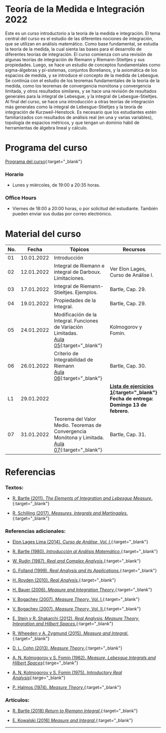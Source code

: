 # Teoría de la Medida e Integración 2022

Este es un curso introductorio a la teoría de la medida e integración. El tema central del curso es el estudio de las diferentes nociones de integración, que se utilizan en análisis matemático. Como base fundamental, se estudia la teoría de la medida, la cual sienta las bases para el desarrollo de diferentes teorías de integración. El curso comienza con una revisión de algunas teorías de integración de Riemann y Riemann-Stieltjes y sus propiedades. Luego, se hace un estudio de conceptos fundamentales como sigma-álgebras y pi-sistemas, conjuntos Borelianos, y la axiomática de los espacios de medida, y se introduce el concepto de la medida de Lebesgue. Se continúa con el estudio de los teoremas fundamentales de la teoría de la medida, como los teoremas de convergencia monótona y convergencia limitada, y otros resultados similares, y se hace una revisión de resultados generales para la integral de Lebesgue, y la integral de Lebesgue-Stieltjes. Al final del curso, se hace una introducción a otras teorías de integración más generales como la integral de Lebesgue-Stieltjes y la teoría de integración de Kurzweil-Henstock.  Es necesario que los estudiantes estén familiarizados con resultados de análisis real (en una y varias variables), topología de espacios métricos, y que tengan un dominio hábil de herramientas de álgebra lineal y cálculo.

# Programa del curso
<div id='id-programa'/>

[Programa del curso](programa/Programa-tm2022.pdf){:target="_blank"}

### Horario
<div id='id-horario'/>

* Lunes y miércoles, de 19:00 a 20:35 horas.

### Office Hours
<div id='id-office'/>

* Viernes de 18:00 a 20:00 horas, o por solicitud del estudiante. También pueden enviar sus dudas por correo electrónico.


# Material del curso
<div id='id-material'/>

  **No.**  | **Fecha**    | **Tópicos**                                                                    | **Recursos**
  -------- | ------------ | ------------------------------------------------------------------------------ |  -------------------------------------
  01       | 10.01.2022   | Introducción <br/>                                                             | 
  02       | 12.01.2022   | Integral de Riemann e integral de Darboux. Limitaciones. <br/>                 | Ver Elon Lages, Curso de Análise I. 
  03       | 17.01.2022   | Integral de Riemann-Stieltjes. Ejemplos. <br/>                                 | Bartle, Cap. 29.  
  04       | 19.01.2022   | Propiedades de la Integral. <br/>                                              | Bartle, Cap. 29.  
  05       | 24.01.2022   | Modificación de la Integral. Funciones de Variación Limitadas. <br/> [Aula 05](aulas/Aula05.pdf){:target="_blank"} | Kolmogorov y Fomin.
  06       | 26.01.2022   | Criterio de Integrabilidad de Riemann <br/> [Aula 06](aulas/Aula06.pdf){:target="_blank"} | Bartle, Cap. 30.  
  L1       | 29.01.2022   |                                                                                | **[Lista de ejercicios 1](listas/lista01.pdf){:target="_blank"}** <br/> **Fecha de entrega: Domingo 13 de febrero.**
  07       | 31.01.2022   | Teorema del Valor Medio. Teoremas de Convergencia Monótona y Limitada. <br/> [Aula 07](aulas/Aula07.pdf){:target="_blank"}  | Bartle, Cap. 31.  


# Referencias
<div id='id-ref'/>

### Textos:

* [R. Bartle (2011). *The Elements of Integration and Lebesgue Measure*.](http://library.lol/main/A1D515B51A9193224B31B0A47F3AA135){:target="_blank"}

* [R. Schilling (2017). *Measures, Integrals and Martingales*.](http://library.lol/main/70091F2937A5FA32E08795C3A3654837){:target="_blank"}


### Referencias adicionales:

* [Elon Lages Lima (2014). *Curso de Análise, Vol. I*.](http://library.lol/main/09C73EFC7EB9686BAE475FDB338C3720){:target="_blank"}

* [R. Bartle (1980). *Introducción al Análisis Matemático*.](http://library.lol/main/6FF57EE865C321AEDDAB8B294641BE91){:target="_blank"}

* [W. Rudin (1987). *Real and Complex Analysis*.](http://library.lol/main/D9D636FAC19541905640F56164C8DA8A){:target="_blank"}

* [G. Folland (1999). *Real Analysis and its Applications*.](http://library.lol/main/A52A695373B9289688FC9CE7835487EF){:target="_blank"}

* [H. Royden (2010). *Real Analysis*.](http://library.lol/main/467A74BDDE78CD0E1F9E470B01423B03){:target="_blank"}

* [H. Bauer (2006). *Measure and Integration Theory*.](http://library.lol/main/8E48B32F8A03A4CD09C2071F40DA0482){:target="_blank"}

* [V. Bogachev (2007). *Measure Theory*, Vol. I.](http://library.lol/main/FFBDC7E3D8E571C6CD5F9E8633CDFDC2){:target="_blank"}

* [V. Bogachev (2007). *Measure Theory*, Vol. II.](http://library.lol/main/37F8C8D6AA1131249E3F2B53157E40A5){:target="_blank"}

* [E. Stein y R. Shakarchi (2012). *Real Analysis: Measure Theory, Integration and Hilbert Spaces*.](http://library.lol/main/E93A91B5366ACEEE18F3786D26068833){:target="_blank"}

* [R. Wheeden y A. Zygmund (2015). *Measure and Integral*.](http://library.lol/main/2D2E5BF43FAE923F53F5D8C780FF6CC1){:target="_blank"}

* [D. L. Cohn (2013). *Measure Theory*.](http://library.lol/main/2F37E55C5A9B4F14C5E64697DCF71306){:target="_blank"}

* [A. N. Kolmogorov y S. Fomin (1962). *Measure, Lebesgue Integrals and Hilbert Spaces*](http://library.lol/main/69A47D96629E2CE88EA8E89D6CB1B636){:targe="_blank"}

* [A. N. Kolmogorov y S. Fomin (1975). *Introductory Real Analysis*](http://library.lol/main/3A506B337A98982D529E33CC22A4A37C){:targe="_blank"}

* [P. Halmos (1974). *Measure Theory*.](http://library.lol/main/00C4B0D76C69B67BEAC992F2EE26B0AF){:target="_blank"}

### Artículos:

* [R. Bartle (2018) *Return to Riemann Integral*.](https://www.tandfonline.com/doi/abs/10.1080/00029890.1996.12004798){:target="_blank"}

* [E. Kowalski (2016) *Measure and Integral*.](https://people.math.ethz.ch/~kowalski/measure-integral.pdf){:target="_blank"}

---
